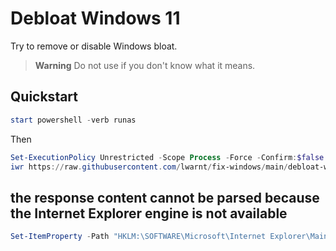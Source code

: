 # Debloat Windows 11

Try to remove or disable Windows bloat.

> **Warning** Do not use if you don't know what it means.

## Quickstart

```Powershell
start powershell -verb runas
```

Then

```Powershell
Set-ExecutionPolicy Unrestricted -Scope Process -Force -Confirm:$false
iwr https://raw.githubusercontent.com/lwarnt/fix-windows/main/debloat-windows11/debloat.ps1 | iex
```

## the response content cannot be parsed because the Internet Explorer engine is not available

```powershell
Set-ItemProperty -Path "HKLM:\SOFTWARE\Microsoft\Internet Explorer\Main" -Name "DisableFirstRunCustomize" -Value 2
```